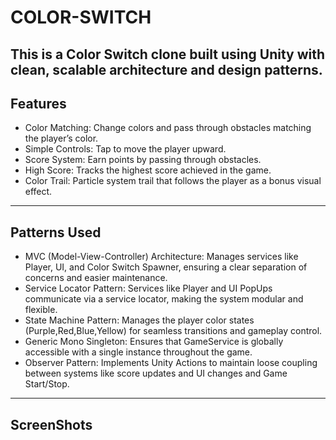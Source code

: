 # COLOR-SWITCH
This is a Color Switch clone built using Unity with clean, scalable architecture and design patterns.
---

## Features
- Color Matching: Change colors and pass through obstacles matching the player’s color.
- Simple Controls: Tap to move the player upward.
- Score System: Earn points by passing through obstacles.
- High Score: Tracks the highest score achieved in the game.
- Color Trail: Particle system trail that follows the player as a bonus visual effect.
---

## Patterns Used
- MVC (Model-View-Controller) Architecture: Manages services like Player, UI, and Color Switch Spawner, ensuring a clear separation of concerns and easier maintenance.
- Service Locator Pattern: Services like Player and UI PopUps communicate via a service locator, making the system modular and flexible.
- State Machine Pattern: Manages the player color states (Purple,Red,Blue,Yellow) for seamless transitions and gameplay control.
- Generic Mono Singleton: Ensures that GameService is globally accessible with a single instance throughout the game.
- Observer Pattern: Implements Unity Actions to maintain loose coupling between systems like score updates and UI changes and Game Start/Stop.
---
## ScreenShots
